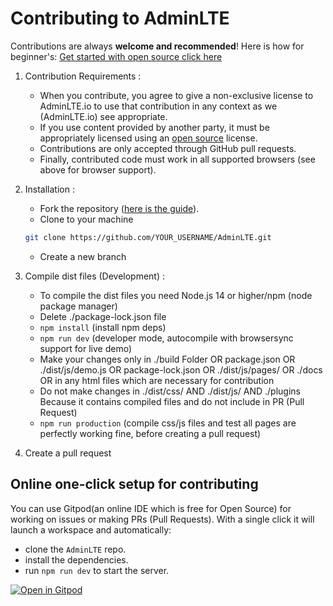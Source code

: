 # Contributing to AdminLTE

Contributions are always **welcome and recommended**! Here is how for beginner's: [Get started with open source click here](https://youtu.be/GbqSvJs-6W4)

1. Contribution Requirements :
    * When you contribute, you agree to give a non-exclusive license to AdminLTE.io to use that contribution in any context as we (AdminLTE.io) see appropriate.
    * If you use content provided by another party, it must be appropriately licensed using an [open source](https://opensource.org/licenses) license.
    * Contributions are only accepted through GitHub pull requests.
    * Finally, contributed code must work in all supported browsers (see above for browser support).
2. Installation :
    * Fork the repository ([here is the guide](https://help.github.com/articles/fork-a-repo/)).
    * Clone to your machine

    ```bash
    git clone https://github.com/YOUR_USERNAME/AdminLTE.git
    ```
    * Create a new branch
3. Compile dist files (Development) :
    * To compile the dist files you need Node.js 14 or higher/npm (node package manager)
    * Delete ./package-lock.json file
    * `npm install` (install npm deps)
    * `npm run dev` (developer mode, autocompile with browsersync support for live demo)
    * Make your changes only in ./build Folder OR package.json OR ./dist/js/demo.js OR package-lock.json OR ./dist/js/pages/ OR ./docs OR in any html files which are necessary for contribution
    * Do not make changes in ./dist/css/ AND ./dist/js/ AND ./plugins Because it contains compiled files and do not include in PR (Pull Request)
    * `npm run production` (compile css/js files and test all pages are perfectly working fine, before creating a pull request)
4. Create a pull request

## Online one-click setup for contributing

You can use Gitpod(an online IDE which is free for Open Source) for working on issues or making PRs (Pull Requests). With a single click it will launch a workspace and automatically:

- clone the `AdminLTE` repo.
- install the dependencies.
- run `npm run dev` to start the server.

[![Open in Gitpod](https://gitpod.io/button/open-in-gitpod.svg)](https://gitpod.io/from-referrer/)
